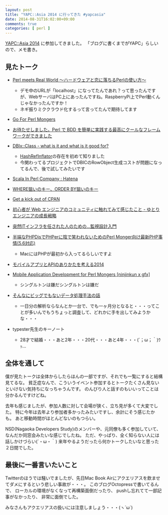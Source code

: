 ```yaml
---
layout: post
title: "YAPC::Asia 2014 に行ってきた #yapcasia"
date: 2014-08-31T16:02:00+09:00
comments: true
categories: [ perl ]
---
```


[YAPC::Asia 2014](http://yapcasia.org/2014/) に参加してきました。
「ブログに書くまでがYAPC」らしいので、メモ書き。

<!-- More -->

## 見たトーク

- [Perl meets Real World 〜ハードウェアと恋に落ちるPerlの使い方〜](http://yapcasia.org/2014/talk/show/103a434e-ec02-11e3-bd6d-c7a06aeab6a4)
  - デモ中のURLが「localhost」になってたんであれ？って思ったんですが、WebサーバはPC上にあったんですね。RaspberryPi上でPerl動くんじゃなかったんですか！
  - ネギ振りミククラウド化するって言ってたんで期待してます
- [Go For Perl Mongers](http://yapcasia.org/2014/talk/show/2276d7b2-eba7-11e3-bd6d-c7a06aeab6a4)
- [お待たせしました。Perl で BDD を簡単に実践する最高にクールなフレームワークができました](http://yapcasia.org/2014/talk/show/66c55626-eba9-11e3-bd6d-c7a06aeab6a4)
- [DBIx::Class - what is it and what is it good for?](http://yapcasia.org/2014/talk/show/3c896370-01de-11e4-9357-07b16aeab6a4)
  - [HashRefInflator](http://search.cpan.org/~ribasushi/DBIx-Class-0.08270/lib/DBIx/Class/ResultClass/HashRefInflator.pm)の存在を初めて知りました
  - 今関わってるプロジェクトでDBICのRowObject生成コストが問題になってるんで、後で試してみたいです
- [Scala In Perl Company : Hatena](http://yapcasia.org/2014/talk/show/d557ddbe-fde4-11e3-b7e8-e4a96aeab6a4)
- [WHERE狙いのキー、ORDER BY狙いのキー](http://yapcasia.org/2014/talk/show/e495bc1a-f30d-11e3-b7e8-e4a96aeab6a4)
- [Get a kick out of CPAN](http://yapcasia.org/2014/talk/show/e35ec49a-ebba-11e3-bd6d-c7a06aeab6a4)
- [初心者が Web エンジニアのコミュニティに触れてみて感じたこと - ゆとりエンジニアの成長戦略](http://yapcasia.org/2014/talk/show/61b78258-026f-11e4-9357-07b16aeab6a4)

- [突然ITインフラを任された人のための…監視設計入門](http://yapcasia.org/2014/talk/show/d1eb4942-fdb5-11e3-b7e8-e4a96aeab6a4)
- [半端なPHPDisでPHPerに陰で笑われないためのPerl Monger向け最新PHP事情(5.6対応)](http://yapcasia.org/2014/talk/show/a02d05e6-fead-11e3-b7e8-e4a96aeab6a4)
  - MacにはPHPが最初から入ってるらしいですよ
- [モバイルアプリとAPIのありかたを考える2014](http://yapcasia.org/2014/talk/show/77109da0-00b8-11e4-b7e8-e4a96aeab6a4)
- [Mobile Application Development for Perl Mongers [ninjinkun x gfx]](http://yapcasia.org/2014/talk/show/3a5f2a0e-ec3e-11e3-bd6d-c7a06aeab6a4)
  - シングルトンは嫌だシングルトンは嫌だ
- [そんなにビッグでもないデータ処理手法の話](http://yapcasia.org/2014/talk/show/d5049940-ebb2-11e3-bd6d-c7a06aeab6a4)
  - 一日分の解析ならなんとか一台で、でも一ヶ月分となると・・・ってことが多いんでもうちょっと調査して、どれかに手を出してみようかな・・・
- typester先生のキーノート
  - 28才で結婚・・・あと2年・・・20代・・・あと4年・・・(´；ω；｀)ｳｯ…


## 全体を通して

僕が見たトークは全体からしたらほんの一部ですが、それでも一覧にすると結構見てるな。
貧乏症なんで、こういうイベント参加するとトークたくさん見ないといけない気持ちになっちゃうんです。
のんびり人と話すのもいいってことは分かるんですけどね。

去年も感じましたが、参加人数に対して会場が狭く、立ち見が多くて大変でした。
特に今年は去年より参加者多かったみたいですし、余計にそう感じたかも。
あと移動時間がほとんどないのもつらい。

NSD(Nagaoka Developers Study)のメンバーや、元同僚も多く参加していて、なんだか同窓会みたいな感じでしたね。
ただ、やっぱり、全く知らない人には話しかけづらい(´・ω・｀)
来年やるようだったら何かトークしたいなと思った２日間でした。


## 最後に一番言いたいこと

Twitterのほうでは騒いでましたが、先日Mac Book Airにアクエリアスを飲ませてダメにするという悲しい事故が・・・。
このブログOctopressで書いてるんで、
ローカルの環境がなくなって再構築面倒だったり、
pushし忘れてて一部記事がなかったり、
非常に面倒でした。

みなさんもアクエリアスの扱いには注意しましょう・・・(ヽ´ω`)

